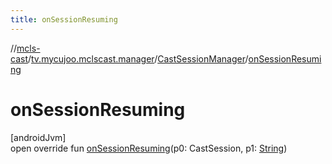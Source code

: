 ```yaml
---
title: onSessionResuming
---
```

//[mcls-cast](../../../index.html)/[tv.mycujoo.mclscast.manager](../index.html)/[CastSessionManager](index.html)/[onSessionResuming](on-session-resuming.html)



# onSessionResuming



[androidJvm]\
open override fun [onSessionResuming](on-session-resuming.html)(p0: CastSession, p1: [String](https://kotlinlang.org/api/latest/jvm/stdlib/kotlin/-string/index.html))




